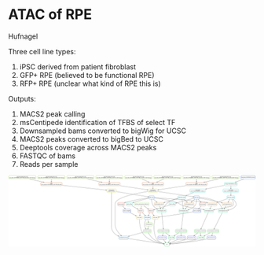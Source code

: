 # ATAC of RPE

Hufnagel

Three cell line types:

1. iPSC derived from patient fibroblast
2. GFP+ RPE (believed to be functional RPE)
3. RFP+ RPE (unclear what kind of RPE this is)

Outputs:

1. MACS2 peak calling
2. msCentipede identification of TFBS of select TF
3. Downsampled bams converted to bigWig for UCSC
4. MACS2 peaks converted to bigBed to UCSC
5. Deeptools coverage across MACS2 peaks
6. FASTQC of bams
7. Reads per sample

![](snakemake.svg)
